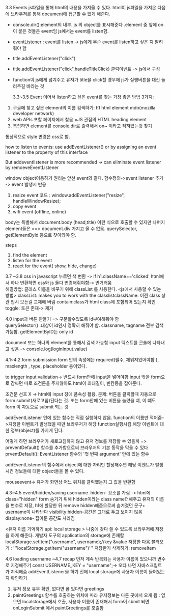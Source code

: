 3.3 Events
js파일을 통해 html의 내용을 가져올 수 있다. html이 js파일을 가져온 다음에 브라우저를 통해 document에 접근할 수 있게 해준다.

- console.dir():element의 내부. js 의 object를 표시해준다 .element 중 앞에 on이 붙은 것들은 event임
  js에서는 event를 listen함.
- eventListener : event를 listen → js에게 무슨 event를 listen하고 싶은 지 알려줘야 함
- title.addEventListener("click")
- title.addEventListener("click",handleTitleClick)
  클릭이벤트 -> js에서 구성
- function이 js에게 넘겨주고 유저가 title을 click할 경우에 js가 실행버튼을 대신 눌러주길 바라는 것

  3.3~3.5 Event 이어서
  listen하고 싶은 event를 찾는 가장 좋은 방법 3가지:

1. 구글에 찾고 싶은 element의 이름 검색하기: h1 html element mdn(mozilla developer network)
2. web APIs 포함 페이지에서 찾음 =JS 관점의 HTML heading element
3. 복잡하면 element를 console.dir로 출력해서 on~ 이라고 적혀있는것 찾기

통상적으로 style 변경은 css로 함.

how to listen to events: use addEventListener() or by assigning an event listener to the <oneventname> property of this interface

But addeventlistener is more recommended -> can eliminate event listener by remoeveEventListener

window object이용하기
원리는 앞선 event와 같다. 함수정의->event listener 추가 -> event 발생시 반응

1. resize event
   코드 : window.addEventListener("resize", handleWindowResize);
2. copy event
3. wifi event (offline, online)

body는 특별해서 document.body (head,title) 이런 식으로 호출할 수 있지만 나머지 element들은
==> document.div 가지고 올 수 없음.
querySelector, getElementById 등으로 찾아와야 함.

steps

1. find the element
2. listen for the event
3. react for the event( show, hide, change)

3.7 ~3.8 css in javascript
누르면 색 변환 -> if h1.className=='clicked'
html에서 하나 변환하면 css와 js 둘다 변경해줘야함-> 번거러움  
해결방법: 클래스 이름을 바꾸기 위해 classList 를 사용한다.
<js에서 사용할 수 있는 방법>
classList: makes you to work with the classlistclassName: 이전 class 상관 업시 모든걸 교체해 버림
contain:class가 html class에 포함되어 있는지 확인
toggle: 토큰 존재-> 제거

4.0
input과 버튼 만들기 => 구분할수있도록 id부여해줘야 함  
querySelector() :대상이 id인지 명확히 해줘야 함. classname, tagname 전부 검색 가능함.
getElementByID는 only id

document 또는 하나의 element를 통해서 검색 가능함
input 텍스트를 콘솔에 나타내고 싶음 -> console.log(loginInput.value)

4.1~4.2 form submission
form 안의 속성에는 required(필수, 채워져있어야함 ), maxlength , type, placeholder 등이있다.

to trigger input validation-> 반드시 form안에 input을 넣어야함
input 밖을 form으로 감싸면 따로 조건문을 주지않아도 html이 최대길이, 빈칸등을 잡아준다.

조건문 선호 X -> html에 input 창에 폼속성 활용.
문제: 버튼을 클릭할때 자동으로 form submit(새로고침)된다는 것. 또는 form안에 있는 버튼을 눌렀을 떄, 이 떄도 form 이 자동으로 submit 되는 것

addEventListener 안에 있는 함수는 직접 실행하지 않음. function의 이름만 적어줌->지정한 이벤트가 발생했을 때만 브라우저가 해당 function실행시킴.해당 이벤트에 대한 정보(object)를 가지게 된다.

어떻게 하면 브라우저가 새로고침하지 않고 유저 정보를 저장할 수 있을까
=> preventDefault() 함수를 추가함으로써 브라우저의 기본 동작을 막을 수 있다
prventDefault(): EventListener 함수의 '첫 번째 argument' 안에 있는 함수

addEventListener의 함수에서 object에 대한 자리만 할당해주면 해당 이벤트가 발생시킨 정보들에 대한 object들을 볼 수 있다.

mouseevent-> 유저가 화면상 어느 위치를 클릭했는지 그 값을 반환함

4.3~4.5 event/hidden/saving username
.hidden- 요소를 가림 -> html에 class="hidden"
form 숨기기 위해 hidden이라는 class name더해주고 유저의 이름을 변수로 저장, h1에 할당한 뒤 remove hidden해줌으로써 숨겨졌던 문구+ username이 나타난다
visibility:hidden-공간은 그대로 두고 보이지 않음 display:none- 잡아둔 공간도 사라짐

<유저 이름 기억하기 api: local storage >
나중에 갖다 쓸 수 있도록 브라우저에 저장을 하게 해준다. 개발자 도구의 application의 storage에 존재함
localStorage.setItem("username", username);//key &value
저장한 다음 불러오기 :
'''localStorage.getItem("username")'''
저장한거 삭제하기: removeItem

4.6 loading username ~4.7 recap
먼저 계속 반복되는 사용자 이름이 있으니까 변수로 지정해주기 const USERNAME_KEY = "username";-> 오타 나면 자바스크립트가 지적해줌
addEventListener을 하기 전에 local storage에 사용자 이름이 들어있는지 확인하기

1. 유저 정보 유무 확인, 없다면 폼 있다면 greetings
2. paintGreetings 함수를 호출하는 위치에 따라 유저정보는 다른 곳에서 오게 됨 : 없으면 localstorage에서 호출, 사용자 이름이 존재해서 form이 sbmit 되면 onLoginSubmit 에서 paintGreetings를 호출함
